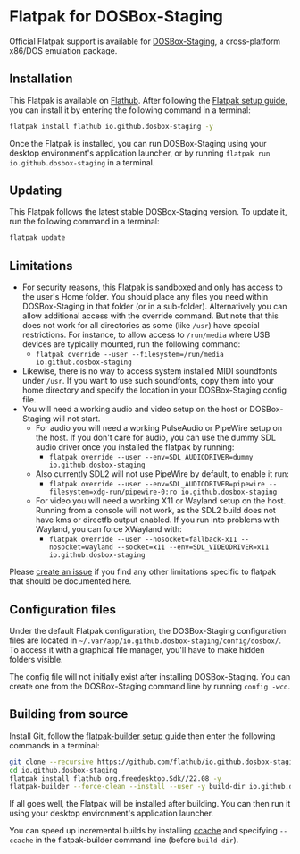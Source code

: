 # Flatpak for DOSBox-Staging

Official Flatpak support is available for [DOSBox-Staging](https://dosbox-staging.github.io/), a cross-platform x86/DOS emulation package.

## Installation

This Flatpak is available on
[Flathub](https://flathub.org/apps/details/io.github.dosbox-staging/).
After following the [Flatpak setup guide](https://flatpak.org/setup/),
you can install it by entering the following command in a terminal:

```bash
flatpak install flathub io.github.dosbox-staging -y
```

Once the Flatpak is installed, you can run DOSBox-Staging using your desktop environment's
application launcher, or by running `flatpak run io.github.dosbox-staging` in a terminal.

## Updating

This Flatpak follows the latest stable DOSBox-Staging version.
To update it, run the following command in a terminal:

```bash
flatpak update
```

## Limitations

- For security reasons, this Flatpak is sandboxed and only has access to the
  user's Home folder. You should place any files you need within DOSBox-Staging in
  that folder (or in a sub-folder). Alternatively you can allow additional access
  with the override command. But note that this does not work for all directories
  as some (like ``/usr``) have special restrictions. For instance, to allow access
   to ``/run/media`` where USB devices are typically mounted, run the following command:
    - ``flatpak override --user --filesystem=/run/media io.github.dosbox-staging``
- Likewise, there is no way to access system installed MIDI soundfonts under ``/usr``.
  If you want to use such soundfonts, copy them into your home directory and
  specify the location in your DOSBox-Staging config file.
- You will need a working audio and video setup on the host or DOSBox-Staging will not start.
  - For audio you will need a working PulseAudio or PipeWire setup on the host. If you don't care for audio, you can use the dummy SDL audio driver once you installed the flatpak by running:
    - ``flatpak override --user --env=SDL_AUDIODRIVER=dummy io.github.dosbox-staging``
  - Also currently SDL2 will not use PipeWire by default, to enable it run:
    - ``flatpak override --user --env=SDL_AUDIODRIVER=pipewire --filesystem=xdg-run/pipewire-0:ro io.github.dosbox-staging``
  - For video you will need a working X11 or Wayland setup on the host. Running from a console will not work, as the SDL2 build does not have kms or directfb output enabled. If you run into problems with Wayland, you can force XWayland with:
    - ``flatpak override --user --nosocket=fallback-x11 --nosocket=wayland --socket=x11 --env=SDL_VIDEODRIVER=x11 io.github.dosbox-staging``

Please [create an issue](https://github.com/flathub/io.github.dosbox-staging/issues/new)
if you find any other limitations specific to flatpak that should be documented here.

## Configuration files

Under the default Flatpak configuration, the DOSBox-Staging configuration files are
located in `~/.var/app/io.github.dosbox-staging/config/dosbox/`. To access it with a
graphical file manager, you'll have to make hidden folders visible.

The config file will not initially exist after installing DOSBox-Staging.
You can create one from the DOSBox-Staging command line by running ``config -wcd``.

## Building from source

Install Git, follow the
[flatpak-builder setup guide](https://docs.flatpak.org/en/latest/first-build.html)
then enter the following commands in a terminal:

```bash
git clone --recursive https://github.com/flathub/io.github.dosbox-staging.git
cd io.github.dosbox-staging
flatpak install flathub org.freedesktop.Sdk//22.08 -y
flatpak-builder --force-clean --install --user -y build-dir io.github.dosbox-staging.yml
```

If all goes well, the Flatpak will be installed after building. You can then
run it using your desktop environment's application launcher.

You can speed up incremental builds by installing [ccache](https://ccache.dev/)
and specifying `--ccache` in the flatpak-builder command line (before `build-dir`).

